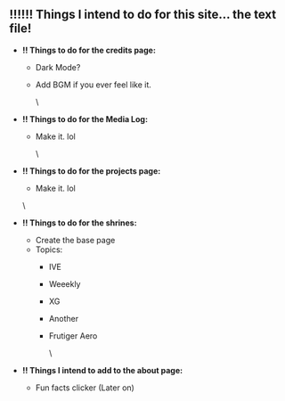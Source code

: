 ## !!!!!! Things I intend to do for this site... the text file!

* **!! Things to do for the credits page:**
  * Dark Mode?
  * Add BGM if you ever feel like it.

    \
* **!! Things to do for the Media Log:**
  * Make it. lol

    \
* **!! Things to do for the projects page:**
  * Make it. lol

  \
* **!! Things to do for the shrines:**
  * Create the base page
  * Topics:
    * IVE
    * Weeekly
    * XG
    * Another
    * Frutiger Aero

      \
* **!! Things I intend to add to the about page:**
  * Fun facts clicker (Later on)


